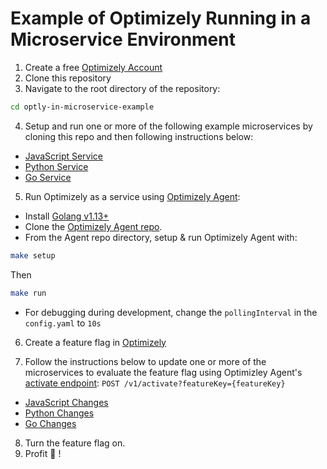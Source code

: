 # Example of Optimizely Running in a Microservice Environment

1. Create a free [Optimizely Account](https://www.optimizely.com/rollouts-signup/?utm_source=youtube&utm_campaign=microservice-feature-flags)
2. Clone this repository
3. Navigate to the root directory of the repository:
```bash
cd optly-in-microservice-example
```
4. Setup and run one or more of the following example microservices by cloning this repo and then following instructions below:
 - [JavaScript Service](./javascript-service)
 - [Python Service](./python-service)
 - [Go Service](./go-service)

5. Run Optimizely as a service using [Optimizely Agent](https://docs.developers.optimizely.com/full-stack/docs/setup-optimizely-agent):
 - Install [Golang v1.13+](https://golang.org/dl/)
 - Clone the [Optimizely Agent repo](https://github.com/optimizely/agent).
 - From the Agent repo directory, setup & run Optimizely Agent with:
 ```bash
 make setup
 ```
 Then
 ```bash
 make run
 ```
 - For debugging during development, change the `pollingInterval` in the `config.yaml` to `10s`


6. Create a feature flag in [Optimizely](https://app.optimizely.com)

7. Follow the instructions below to update one or more of the microservices to evaluate the feature flag using Optimizley Agent's [activate endpoint](https://docs.developers.optimizely.com/full-stack/docs/use-optimizely-agent#section-manage-features): `POST /v1/activate?featureKey={featureKey}`
 - [JavaScript Changes](./javascript-service/README.md#evaluate-the-feature-flag)
 - [Python Changes](./python-service/README.md#evaluate-the-feature-flag)
 - [Go Changes](./go-service/README.md#evaluate-the-feature-flag)

8. Turn the feature flag on.
9. Profit 🎉 !
